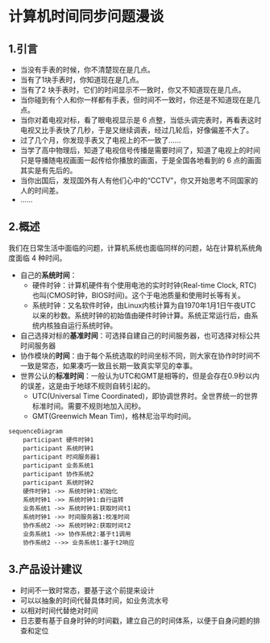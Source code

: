 # 计算机时间同步问题漫谈

## 1.引言

* 当没有手表的时候，你不清楚现在是几点。
* 当有了1块手表时，你知道现在是几点。
* 当有了2 块手表时，它们的时间显示不一致时，你又不知道现在是几点。
* 当你碰到有个人和你一样都有手表，但时间不一致时，你还是不知道现在是几点。
* 当你对着电视对标，看了眼电视显示是 6 点整，当低头调完表时，再看表这时电视又比手表快了几秒，于是又继续调表，经过几轮后，好像偏差不大了。
* 过了几个月，你发现手表又了电视上的不一致了……
* 当学了高中物理后，知道了电视信号传播是需要时间了，知道了电视上的时间只是导播随电视画面一起传给你播放的画面，于是全国各地看到的 6 点的画面其实是有先后的。
* 当你出国后，发现国外有人有他们心中的“CCTV”，你又开始思考不同国家的人的时间差。
* ……

## 2.概述

我们在日常生活中面临的问题，计算机系统也面临同样的问题，站在计算机系统角度面临 4 种时间。

* 自己的**系统时间**：
  * 硬件时钟：计算机硬件有个使用电池的实时时钟(Real-time Clock, RTC)也叫(CMOS时钟，BIOS时间)。这个于电池质量和使用时长等有关。
  * 系统时钟：又名软件时钟，由Linux内核计算为自1970年1月1日午夜UTC以来的秒数。系统时钟的初始值由硬件时钟计算。系统正常运行后，由系统内核独自运行系统时钟。
* 自己选择对标的**基准时间**：可选择自建自己的时间服务器，也可选择对标公共时间服务器
* 协作模块的**时间**：由于每个系统选取的时间坐标不同，则大家在协作时时间不一致是常态，如果凑巧一致且长期一致真实罕见的幸事。
* 世界公认的**标准时间**：一般认为UTC和GMT是相等的，但是会存在0.9秒以内的误差，这是由于地球不规则自转引起的。
  * UTC(Universal Time Coordinated)，即协调世界时。全世界统一的世界标准时间。需要不规则地加入闰秒。
  * GMT(Greenwich Mean Tim)，格林尼治平均时间。

```mermaid
sequenceDiagram
    participant 硬件时钟1
    participant 系统时钟1
    participant 时间服务器1
    participant 业务系统1
    participant 协作系统2
    participant 系统时钟2
    硬件时钟1 ->> 系统时钟1:初始化
    系统时钟1 ->> 系统时钟1:自行运转
    业务系统1 ->> 系统时钟1:获取时间t1
    系统时钟1 ->> 时间服务器1:校准时间
    协作系统2 ->> 系统时钟2:获取时间t2
    业务系统1 ->> 协作系统2:基于t1调用
    协作系统2 -->> 业务系统1:基于t2响应
```

## 3.产品设计建议

* 时间不一致时常态，要基于这个前提来设计
* 可以以抽象的时间代替具体时间，如业务流水号
* 以相对时间代替绝对时间
* 日志要有基于自身时钟的时间戳，建立自己的时间体系，以便于自身问题的排查和定位
